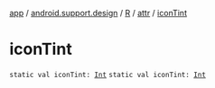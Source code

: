 [app](../../../index.md) / [android.support.design](../../index.md) / [R](../index.md) / [attr](index.md) / [iconTint](.)

# iconTint

`static val iconTint: `[`Int`](https://kotlinlang.org/api/latest/jvm/stdlib/kotlin/-int/index.html)
`static val iconTint: `[`Int`](https://kotlinlang.org/api/latest/jvm/stdlib/kotlin/-int/index.html)